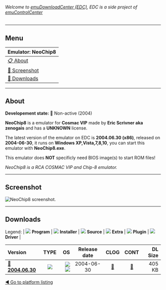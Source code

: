###### Welcome to [emuDownloadCenter (EDC)](https://github.com/PhoenixInteractiveNL/emuDownloadCenter/wiki/), EDC is a side project of [emuControlCenter](https://github.com/PhoenixInteractiveNL/emuControlCenter/wiki/)
***
## Menu
| **Emulator: NeoChip8** |
|:---------|
| [:clipboard: About](#about) |
| [:sunrise: Screenshot](#screenshot) |
| [:floppy_disk: Downloads](#downloads) |
***
## About
**Developement state:** :red_circle: Non-active (2004)

**NeoChip8** is a emulator for **Cosmac VIP** made by **Eric Scrivner aka zenogais** and has a **UNKNOWN** license.

The latest version of the emulator on EDC is **2004.06.30 (x86)**, released on **2004-06-30**, it runs on **Windows XP,Vista,7,8,10**, you can start this emulator with **NeoChip8.exe**.

This emulator does **NOT** specificly need BIOS image(s) to start ROM files!

_NeoChip8 is a RCA COSMAC VIP and Chip-8 emulator._
***
## Screenshot
![](https://raw.githubusercontent.com/PhoenixInteractiveNL/emuDownloadCenter/master/hooks/neochip8/emulator_screen_01.jpg "NeoChip8 screenshot.")
***
## Downloads
Legend:
| ![](https://raw.githubusercontent.com/wiki/PhoenixInteractiveNL/emuDownloadCenter/images_misc/icon_program_24.png) **Program** | 
![](https://raw.githubusercontent.com/wiki/PhoenixInteractiveNL/emuDownloadCenter/images_misc/icon_installer_24.png) **Installer** | 
![](https://raw.githubusercontent.com/wiki/PhoenixInteractiveNL/emuDownloadCenter/images_misc/icon_source_code_24.png) **Source** | 
![](https://raw.githubusercontent.com/wiki/PhoenixInteractiveNL/emuDownloadCenter/images_misc/icon_extra_24.png) **Extra** | 
![](https://raw.githubusercontent.com/wiki/PhoenixInteractiveNL/emuDownloadCenter/images_misc/icon_plugin_24.png) **Plugin** | 
![](https://raw.githubusercontent.com/wiki/PhoenixInteractiveNL/emuDownloadCenter/images_misc/icon_driver_24.png) **Driver** | 
 
| Version | TYPE | OS | Release date | CLOG | CONT | DL Size |
|:--------|:----:|---:|:------------:|:----:|:----:|--------:|
| [:floppy_disk: **2004.06.30**](https://github.com/PhoenixInteractiveNL/edc-repo0005/raw/master/neochip8/2004.06.30.7z) | ![](https://raw.githubusercontent.com/wiki/PhoenixInteractiveNL/emuDownloadCenter/images_misc/icon_program_24.png) | ![](https://raw.githubusercontent.com/wiki/PhoenixInteractiveNL/emuDownloadCenter/images_misc/logo_windows_24.png)![](https://raw.githubusercontent.com/wiki/PhoenixInteractiveNL/emuDownloadCenter/images_misc/icon_32-bit_24.png) | 2004-06-30 | [:page_facing_up:](https://github.com/PhoenixInteractiveNL/edc-repo0005/blob/master/neochip8/2004.06.30_changelog.txt) | [:mag_right:](https://github.com/PhoenixInteractiveNL/edc-repo0005/blob/master/neochip8/2004.06.30_contents.txt) | 405 KB |

[:arrow_backward: Go to platform listing](https://github.com/PhoenixInteractiveNL/emuDownloadCenter/wiki/EDC-Platform-List)
